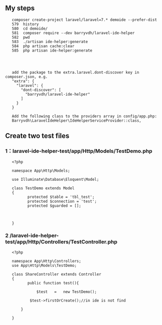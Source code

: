 ## My steps

       composer create-project laravel/laravel=7.* demoide --prefer-dist
       579  history 
       580  cd demoide/
       581  composer require --dev barryvdh/laravel-ide-helper
       582  pwd
       583  ./artisan ide-helper:generate
       584  php artisan cache:clear
       585  php artisan ide-helper:generate
       
       
       
       
       add the package to the extra.laravel.dont-discover key in composer.json, e.g.
       "extra": {
         "laravel": {
           "dont-discover": [
             "barryvdh/laravel-ide-helper"
           ]
         }
       }
       
       Add the following class to the providers array in config/app.php:
       Barryvdh\LaravelIdeHelper\IdeHelperServiceProvider::class,
       
## Create two test files

### 1：laravel-ide-helper-test/app/Http/Models/TestDemo.php
       <?php

       namespace App\Http\Models;

       use Illuminate\Database\Eloquent\Model;

       class TestDemo extends Model
       {
              protected $table = 'tbl_test';
              protected $connection = 'test';
              protected $guarded = [];



       }

### 2 /laravel-ide-helper-test/app/Http/Controllers/TestController.php

       <?php

       namespace App\Http\Controllers;
       use App\Http\Models\TestDemo;

       class ShareController extends Controller
       {
              public function test(){

                  $test   =   new TestDemo();

               $test->firstOrCreate();//in ide is not find

           }

       }
       






